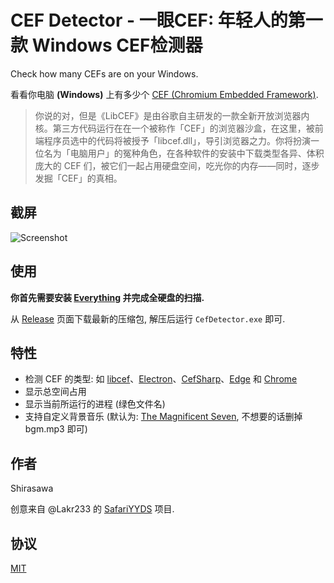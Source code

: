 # CEF Detector - 一眼CEF: 年轻人的第一款 Windows CEF检测器

Check how many CEFs are on your Windows.

看看你电脑 **(Windows)** 上有多少个 [CEF (Chromium Embedded Framework)](https://bitbucket.org/chromiumembedded/cef/).

> 你说的对，但是《LibCEF》是由谷歌自主研发的一款全新开放浏览器内核。第三方代码运行在在一个被称作「CEF」的浏览器沙盒，在这里，被前端程序员选中的代码将被授予「libcef.dll」，导引浏览器之力‌​​​‌‌‌‌‌‌‌‌​​‌‌​‌‌‌​‌​。你将扮演一位名为「电脑用户」的冤种角色，在各种软件的安装中下载类型各异、体积庞大的 CEF 们，被它们一起占用硬盘空间，吃光你的内存——同时，逐步发掘「CEF」的真相。

## 截屏

![Screenshot](./screenshots/screenshot.png)

## 使用

**你首先需要安装 [Everything](https://www.voidtools.com/) 并完成全硬盘的扫描.**

从 [Release](https://github.com/ShirasawaSama/CefDetector/releases) 页面下载最新的压缩包, 解压后运行 `CefDetector.exe` 即可.

## 特性

- 检测 CEF 的类型: 如 [libcef](https://bitbucket.org/chromiumembedded/cef/src/master/)、[Electron](https://www.electronjs.org/)、[CefSharp](http://cefsharp.github.io/)、[Edge](https://www.microsoft.com/en-us/edge) 和 [Chrome](https://www.google.com/chrome/)
- 显示总空间占用
- 显示当前所运行的进程 (绿色文件名)
- 支持自定义背景音乐 (默认为: [The Magnificent Seven](https://soundcloud.com/7kruzes/the-magnificent-seven), 不想要的话删掉 bgm.mp3 即可)

## 作者

Shirasawa

创意来自 @Lakr233 的 [SafariYYDS](https://github.com/Lakr233/SafariYYDS) 项目.

## 协议

[MIT](./LICENSE)
